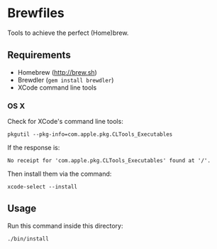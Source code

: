 Brewfiles
=======

Tools to achieve the perfect (Home)brew.

Requirements
------------

* Homebrew (http://brew.sh)
* Brewdler (`gem install brewdler`)
* XCode command line tools

### OS X

Check for XCode's command line tools:

    pkgutil --pkg-info=com.apple.pkg.CLTools_Executables

If the response is:

    No receipt for 'com.apple.pkg.CLTools_Executables' found at '/'.

Then install them via the command:

    xcode-select --install

Usage
-----

Run this command inside this directory:

    ./bin/install
